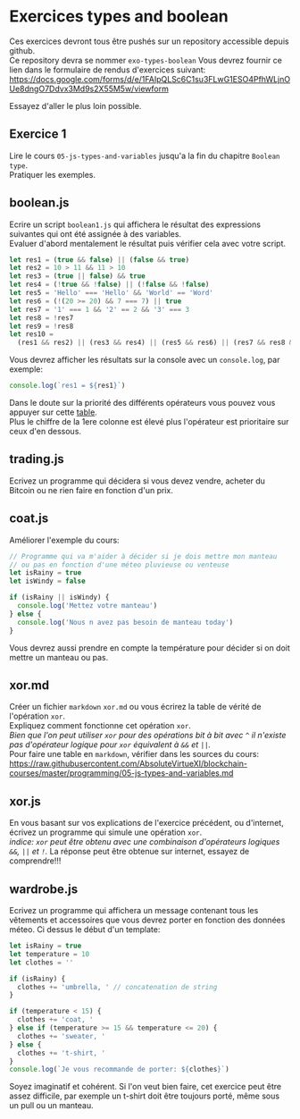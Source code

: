 # Exercices types and boolean

Ces exercices devront tous être pushés sur un repository accessible depuis github.  
Ce repository devra se nommer `exo-types-boolean`
Vous devrez fournir ce lien dans le formulaire de rendus d'exercices suivant: https://docs.google.com/forms/d/e/1FAIpQLSc6C1su3FLwG1ESO4PfhWLjnOUe8dngO7Ddvx3Md9s2X55M5w/viewform

Essayez d'aller le plus loin possible.

## Exercice 1

Lire le cours `05-js-types-and-variables` jusqu'a la fin du chapitre `Boolean type`.  
Pratiquer les exemples.

## boolean.js

Ecrire un script `boolean1.js` qui affichera le résultat des expressions suivantes qui ont été assignée à des variables.  
Evaluer d'abord mentalement le résultat puis vérifier cela avec votre script.

```js
let res1 = (true && false) || (false && true)
let res2 = 10 > 11 && 11 > 10
let res3 = (true || false) && true
let res4 = (!true && !false) || (!false && !false)
let res5 = 'Hello' === 'Hello' && 'World' == 'Word'
let res6 = (!(20 >= 20) && 7 === 7) || true
let res7 = '1' === 1 && '2' == 2 && '3' === 3
let res8 = !res7
let res9 = !res8
let res10 =
  (res1 && res2) || (res3 && res4) || (res5 && res6) || (res7 && res8 && res9)
```

Vous devrez afficher les résultats sur la console avec un `console.log`, par exemple:

```js
console.log(`res1 = ${res1}`)
```

Dans le doute sur la priorité des différents opérateurs vous pouvez vous appuyer sur cette [table](https://developer.mozilla.org/en-US/docs/Web/JavaScript/Reference/Operators/Operator_Precedence#table).  
Plus le chiffre de la 1ere colonne est élevé plus l'opérateur est prioritaire sur ceux d'en dessous.

## trading.js

Ecrivez un programme qui décidera si vous devez vendre, acheter du Bitcoin ou ne rien faire en fonction d'un prix.

## coat.js

Améliorer l'exemple du cours:

```js
// Programme qui va m'aider à décider si je dois mettre mon manteau
// ou pas en fonction d'une méteo pluvieuse ou venteuse
let isRainy = true
let isWindy = false

if (isRainy || isWindy) {
  console.log('Mettez votre manteau')
} else {
  console.log('Nous n avez pas besoin de manteau today')
}
```

Vous devrez aussi prendre en compte la température pour décider si on doit mettre un manteau ou pas.

## xor.md

Créer un fichier `markdown` `xor.md` ou vous écrirez la table de vérité de l'opération `xor`.  
Expliquez comment fonctionne cet opération `xor`.  
_Bien que l'on peut utiliser `xor` pour des opérations bit à bit avec `^` il n'existe pas d'opérateur logique pour `xor` équivalent à `&&` et `||`._  
Pour faire une table en `markdown`, vérifier dans les sources du cours: https://raw.githubusercontent.com/AbsoluteVirtueXI/blockchain-courses/master/programming/05-js-types-and-variables.md

## xor.js

En vous basant sur vos explications de l'exercice précédent, ou d'internet, écrivez un programme qui simule une opération `xor`.  
_indice: `xor` peut être obtenu avec une combinaison d'opérateurs logiques `&&`, `||` et `!`._
La réponse peut être obtenue sur internet, essayez de comprendre!!!

## wardrobe.js

Ecrivez un programme qui affichera un message contenant tous les vêtements et accessoires que vous devrez porter en fonction des données méteo.
Ci dessus le début d'un template:

```js
let isRainy = true
let temperature = 10
let clothes = ''

if (isRainy) {
  clothes += 'umbrella, ' // concatenation de string
}

if (temperature < 15) {
  clothes += 'coat, '
} else if (temperature >= 15 && temperature <= 20) {
  clothes += 'sweater, '
} else {
  clothes += 't-shirt, '
}
console.log(`Je vous recommande de porter: ${clothes}`)
```

Soyez imaginatif et cohérent.
Si l'on veut bien faire, cet exercice peut être assez difficile, par exemple un t-shirt doit être toujours porté, même sous un pull ou un manteau.
